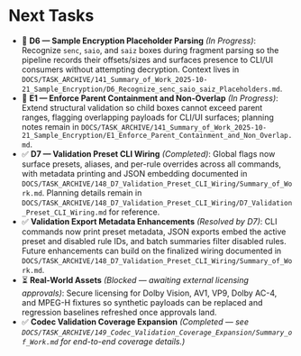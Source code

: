 # Next Tasks

- 🚧 **D6 — Sample Encryption Placeholder Parsing** _(In Progress)_: Recognize `senc`, `saio`, and `saiz` boxes during fragment parsing so the pipeline records their offsets/sizes and surfaces presence to CLI/UI consumers without attempting decryption. Context lives in `DOCS/TASK_ARCHIVE/141_Summary_of_Work_2025-10-21_Sample_Encryption/D6_Recognize_senc_saio_saiz_Placeholders.md`.
- 🚧 **E1 — Enforce Parent Containment and Non-Overlap** _(In Progress)_: Extend structural validation so child boxes cannot exceed parent ranges, flagging overlapping payloads for CLI/UI surfaces; planning notes remain in `DOCS/TASK_ARCHIVE/141_Summary_of_Work_2025-10-21_Sample_Encryption/E1_Enforce_Parent_Containment_and_Non_Overlap.md`.
- ✅ **D7 — Validation Preset CLI Wiring** _(Completed)_: Global flags now surface presets, aliases, and per-rule overrides across all commands, with metadata printing and JSON embedding documented in `DOCS/TASK_ARCHIVE/148_D7_Validation_Preset_CLI_Wiring/Summary_of_Work.md`. Planning details remain in `DOCS/TASK_ARCHIVE/148_D7_Validation_Preset_CLI_Wiring/D7_Validation_Preset_CLI_Wiring.md` for reference.
- ✅ **Validation Export Metadata Enhancements** _(Resolved by D7)_: CLI commands now print preset metadata, JSON exports embed the active preset and disabled rule IDs, and batch summaries filter disabled rules. Future enhancements can build on the finalized wiring documented in `DOCS/TASK_ARCHIVE/148_D7_Validation_Preset_CLI_Wiring/Summary_of_Work.md`.
- ⏳ **Real-World Assets** _(Blocked — awaiting external licensing approvals)_: Secure licensing for Dolby Vision, AV1, VP9, Dolby AC-4, and MPEG-H fixtures so synthetic payloads can be replaced and regression baselines refreshed once approvals land.
- ✅ **Codec Validation Coverage Expansion** _(Completed — see `DOCS/TASK_ARCHIVE/149_Codec_Validation_Coverage_Expansion/Summary_of_Work.md` for end-to-end coverage details.)_
